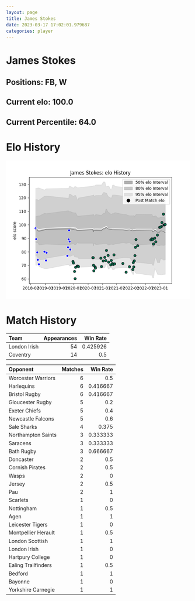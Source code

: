 ```yaml
---  
layout: page  
title: James Stokes  
date: 2023-03-17 17:02:01.979687  
categories: player  
---
```

# James Stokes

## Positions: FB, W

## Current elo: 100.0

## Current Percentile: 64.0

# Elo History


![elo history](history_JamesStokes.png)
# Match History


| Team         |   Appearances |   Win Rate |
|:-------------|--------------:|-----------:|
| London Irish |            54 |   0.425926 |
| Coventry     |            14 |   0.5      |

| Opponent            |   Matches |   Win Rate |
|:--------------------|----------:|-----------:|
| Worcester Warriors  |         6 |   0.5      |
| Harlequins          |         6 |   0.416667 |
| Bristol Rugby       |         6 |   0.416667 |
| Gloucester Rugby    |         5 |   0.2      |
| Exeter Chiefs       |         5 |   0.4      |
| Newcastle Falcons   |         5 |   0.6      |
| Sale Sharks         |         4 |   0.375    |
| Northampton Saints  |         3 |   0.333333 |
| Saracens            |         3 |   0.333333 |
| Bath Rugby          |         3 |   0.666667 |
| Doncaster           |         2 |   0.5      |
| Cornish Pirates     |         2 |   0.5      |
| Wasps               |         2 |   0        |
| Jersey              |         2 |   0.5      |
| Pau                 |         2 |   1        |
| Scarlets            |         1 |   0        |
| Nottingham          |         1 |   0.5      |
| Agen                |         1 |   1        |
| Leicester Tigers    |         1 |   0        |
| Montpellier Herault |         1 |   0.5      |
| London Scottish     |         1 |   1        |
| London Irish        |         1 |   0        |
| Hartpury College    |         1 |   0        |
| Ealing Trailfinders |         1 |   0.5      |
| Bedford             |         1 |   1        |
| Bayonne             |         1 |   0        |
| Yorkshire Carnegie  |         1 |   1        |
